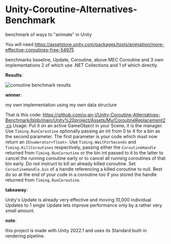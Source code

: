 # Unity-Coroutine-Alternatives-Benchmark
benchmark of ways to "animate" in Unity

You will need https://assetstore.unity.com/packages/tools/animation/more-effective-coroutines-free-54975

benchmarks baseline, Update, Coroutine, above MEC Coroutine and 3 own implementations 2 of which use .NET Collections and 1 of which directly


**Results**:

![coroutine benchmark results](https://user-images.githubusercontent.com/84718885/156923180-f3fac92f-5b82-41b6-bbab-03e3353b009d.png)


**winner**:

my own implementation using my own data structure

That is this code: https://github.com/u-an-i/Unity-Coroutine-Alternatives-Benchmark/blob/main/Unity%20project/Assets/My/CoroutineReplacement2.cs
Usage: Put it on an active GameObject in your Scene, it is the manager. Use `Timing.RunCoroutine` optionally passing an int from 0 to 4 for a bin as the second parameter. The first parameter is your code which must now return an `IEnumerator<float>`. Use `Timing.WaitForSeconds` and `Timing.KillCoroutines` respectively, passing either the `CoroutineHandle` returned from `Timing.RunCoroutine` or the bin int passed to it to the latter to cancel the running coroutine early or to cancel all running coroutines of that bin early. Do not instruct to kill an already killed coroutine. Set `CoroutineHandle.bin` of a handle referencing a killed coroutine to null. Best do so at the end of your code in a coroutine too if you stored the handle returned from `Timing.RunCoroutine`.


**takeaway**:

Unity's Update is already very effective and moving 10,000 individual Updates to 1 single Update lets improve performance only by a rather very small amount.


**note**:

this project is made with Unity 2022.1 and uses its Standard built-in rendering pipeline.
